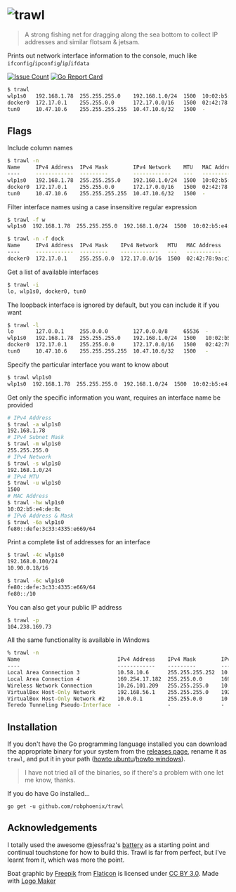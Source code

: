 # ![trawl](/logo.png)

> A strong fishing net for dragging along the sea bottom to collect IP addresses
> and similar flotsam & jetsam.

Prints out network interface information to the console, much like
`ifconfig`/`ipconfig`/`ip`/`ifdata`

[![Issue Count](https://codeclimate.com/github/robphoenix/trawl/badges/issue_count.svg?style=flat-square)](https://codeclimate.com/github/robphoenix/trawl)
[![Go Report Card](https://goreportcard.com/badge/github.com/robphoenix/trawl)](https://goreportcard.com/report/github.com/robphoenix/trawl)

```sh
$ trawl
wlp1s0   192.168.1.78  255.255.255.0    192.168.1.0/24  1500  10:02:b5:e4:de:8c  fe80::defe:3c33:4335:e669/64
docker0  172.17.0.1    255.255.0.0      172.17.0.0/16   1500  02:42:78:9a:c1:36  -
tun0     10.47.10.6    255.255.255.255  10.47.10.6/32   1500  -                  -
```

## Flags

Include column names

```sh
$ trawl -n
Name     IPv4 Address  IPv4 Mask        IPv4 Network    MTU   MAC Address        IPv6 Address
----     ------------  ---------        ------------    ---   -----------        ------------
wlp1s0   192.168.1.78  255.255.255.0    192.168.1.0/24  1500  10:02:b5:e4:de:8c  fe80::defe:3c33:4335:e669/64
docker0  172.17.0.1    255.255.0.0      172.17.0.0/16   1500  02:42:78:9a:c1:36  -
tun0     10.47.10.6    255.255.255.255  10.47.10.6/32   1500  -                  -
```

Filter interface names using a case insensitive regular expression

```sh
$ trawl -f w
wlp1s0  192.168.1.78  255.255.255.0  192.168.1.0/24  1500  10:02:b5:e4:de:8c  fe80::defe:3c33:4335:e669/64

$ trawl -n -f dock
Name     IPv4 Address  IPv4 Mask    IPv4 Network   MTU   MAC Address        IPv6 Address
----     ------------  ---------    ------------   ---   -----------        ------------
docker0  172.17.0.1    255.255.0.0  172.17.0.0/16  1500  02:42:78:9a:c1:36  -
```

Get a list of available interfaces

```sh
$ trawl -i
lo, wlp1s0, docker0, tun0
```

The loopback interface is ignored by default, but you can include it if you want

```sh
$ trawl -l
lo       127.0.0.1     255.0.0.0        127.0.0.0/8     65536  -                  ::1/128
wlp1s0   192.168.1.78  255.255.255.0    192.168.1.0/24  1500   10:02:b5:e4:de:8c  fe80::defe:3c33:4335:e669/64
docker0  172.17.0.1    255.255.0.0      172.17.0.0/16   1500   02:42:78:9a:c1:36  -
tun0     10.47.10.6    255.255.255.255  10.47.10.6/32   1500   -                  -
```

Specify the particular interface you want to know about

```sh
$ trawl wlp1s0
wlp1s0  192.168.1.78  255.255.255.0  192.168.1.0/24  1500  10:02:b5:e4:de:8c  fe80::defe:3c33:4335:e669/64
```

Get only the specific information you want, requires an interface name be provided

```sh
# IPv4 Address
$ trawl -a wlp1s0
192.168.1.78
# IPv4 Subnet Mask
$ trawl -m wlp1s0
255.255.255.0
# IPv4 Network
$ trawl -s wlp1s0
192.168.1.0/24
# IPv4 MTU
$ trawl -u wlp1s0
1500
# MAC Address
$ trawl -hw wlp1s0
10:02:b5:e4:de:8c
# IPv6 Address & Mask
$ trawl -6a wlp1s0
fe80::defe:3c33:4335:e669/64
```

Print a complete list of addresses for an interface

```sh
$ trawl -4c wlp1s0
192.168.0.100/24
10.90.0.18/16

$ trawl -6c wlp1s0
fe80::defe:3c33:4335:e669/64
fe80::/10
```

You can also get your public IP address

```sh
$ trawl -p
104.238.169.73
```

All the same functionality is available in Windows

```cmd
% trawl -n
Name                               IPv4 Address    IPv4 Mask        IPv4 Network     MTU   MAC Address              IPv6 Address
----                               ------------    ---------        ------------     ---   -----------              ------------
Local Area Connection 3            10.58.10.6      255.255.255.252  10.58.10.4/30    1500  00:ff:49:4c:23:6f        fe80::9cc6:61a2:9a20:2def/64
Local Area Connection 4            169.254.17.182  255.255.0.0      169.254.0.0/16   1500  02:00:4c:4f:4f:50        fe80::6cd7:885:5ae5:11b6/64
Wireless Network Connection        10.26.101.209   255.255.255.0    10.26.101.0/24   1500  24:77:03:c1:7e:2c        fe80::48e8:96c3:7457:8a3d/64
VirtualBox Host-Only Network       192.168.56.1    255.255.255.0    192.168.56.0/24  1500  0a:00:27:00:00:1a        fe80::31ac:de12:1d27:fbc9/64
VirtualBox Host-Only Network #2    10.0.0.1        255.255.0.0      10.0.0.0/16      1500  0a:00:27:00:00:1c        fe80::701e:c603:1aee:597e/64
Teredo Tunneling Pseudo-Interface  -               -                -                1280  00:00:00:00:00:00:00:e0  fe80::3810:1607:f5c5:f5f9/64
```

## Installation

If you don't have the Go programming language installed you can download the
appropriate binary for your system from the [releases page](https://github.com/robphoenix/trawl/releases),
rename it as `trawl`, and put it in your path ([howto ubuntu](https://askubuntu.com/questions/440691/add-a-binary-to-my-path)/[howto windows](https://uk.mathworks.com/matlabcentral/answers/94933-how-do-i-edit-my-system-path-in-windows?requestedDomain=www.mathworks.com)).

> I have not tried all of the binaries, so if there's a problem with one let me know, thanks.

If you do have Go installed...

```
go get -u github.com/robphoenix/trawl
```

## Acknowledgements

I totally used the awesome @jessfraz's [battery](https://github.com/jessfraz/battery)
as a starting point and continual touchstone for how to build this. Trawl is far
from perfect, but I've learnt from it, which was more the point.

Boat graphic by <a href="http://www.flaticon.com/authors/freepik">Freepik</a> from <a href="http://www.flaticon.com/">Flaticon</a> is licensed under <a href="http://creativecommons.org/licenses/by/3.0/" title="Creative Commons BY 3.0">CC BY 3.0</a>. Made with <a href="http://logomakr.com" title="Logo Maker">Logo Maker</a>
